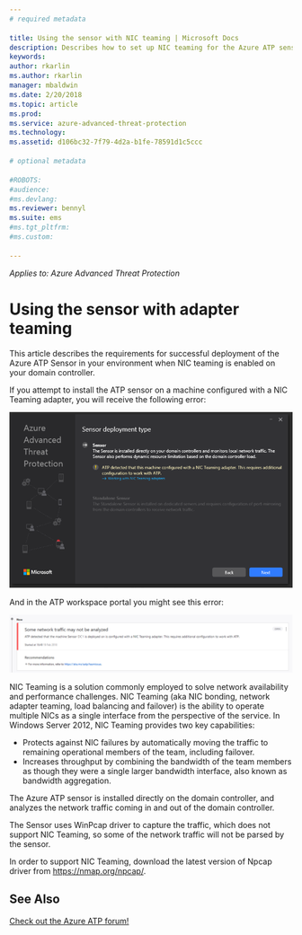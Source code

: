 ```yaml
---
# required metadata

title: Using the sensor with NIC teaming | Microsoft Docs
description: Describes how to set up NIC teaming for the Azure ATP sensor
keywords:
author: rkarlin
ms.author: rkarlin
manager: mbaldwin
ms.date: 2/20/2018
ms.topic: article
ms.prod:
ms.service: azure-advanced-threat-protection
ms.technology:
ms.assetid: d106bc32-7f79-4d2a-b1fe-78591d1c5ccc

# optional metadata

#ROBOTS:
#audience:
#ms.devlang:
ms.reviewer: bennyl
ms.suite: ems
#ms.tgt_pltfrm:
#ms.custom:

---
```


*Applies to: Azure Advanced Threat Protection*



# Using the sensor with adapter teaming

This article describes the requirements for successful deployment of the Azure ATP Sensor in your environment when NIC teaming is enabled on your domain controller. 

If you attempt to install the ATP sensor on a machine configured with a NIC Teaming adapter, you will receive the following error:

![NIC teaming installation error](media/atp-teaming-deployment.png)

And in the ATP workspace portal you might see this error:

![NIC teaming monitoring error](media/atp-teaming-monitoring-error.png)


NIC Teaming is a solution commonly employed to solve network availability and performance challenges. NIC Teaming (aka NIC bonding, network adapter teaming, load balancing and failover) is the ability to operate multiple NICs as a single interface from the perspective of the service. In Windows Server 2012, NIC Teaming provides two key capabilities:

- Protects against NIC failures by automatically moving the traffic to remaining operational members of the team, including failover.
- Increases throughput by combining the bandwidth of the team members as though they were a single larger bandwidth interface, also known as bandwidth aggregation.

The Azure ATP sensor is installed directly on the domain controller, and analyzes the network traffic coming in and out of the domain controller.

The Sensor uses WinPcap driver to capture the traffic, which does not support NIC Teaming, so some of the network traffic will not be parsed by the sensor.

In order to support NIC Teaming, download the latest version of Npcap driver from https://nmap.org/npcap/.




## See Also
[Check out the Azure ATP forum!](https://social.technet.microsoft.com/Forums/security/home?forum=mata)
